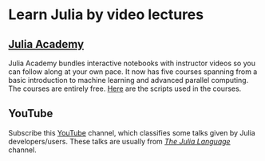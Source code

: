 # Learn Julia by video lectures

## [Julia Academy](https://juliaacademy.com/)

Julia Academy bundles interactive notebooks with instructor videos so you can follow along at your own pace. It now has five courses spanning from a basic introduction to machine learning and advanced parallel computing. The courses are entirely free. [Here](https://github.com/JuliaComputing/JuliaAcademyMaterials/) are the scripts used in the courses.

## YouTube

Subscribe this [YouTube](https://www.youtube.com/channel/UCCTxSO8buAa8wsnNYDcPWCQ?view_as=subscriber) channel, which classifies some talks given by Julia developers/users. These talks are usually from [_The Julia Language_](https://www.youtube.com/channel/UC9IuUwwE2xdjQUT_LMLONoA) channel.
